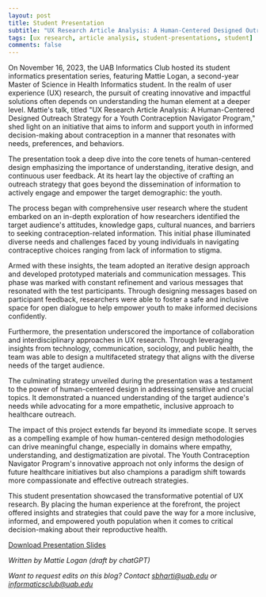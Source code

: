 ```yaml
---
layout: post
title: Student Presentation
subtitle: "UX Research Article Analysis: A Human-Centered Designed Outreach Strategy for a Youth Contraception Navigator Program by Mattie Logan"
tags: [ux research, article analysis, student-presentations, student]
comments: false
---
```


On November 16, 2023, the UAB Informatics Club hosted its student informatics presentation series, featuring Mattie Logan, a second-year Master of Science in Health Informatics student. In the realm of user experience (UX) research, the pursuit of creating innovative and impactful solutions often depends on understanding the human element at a deeper level. Mattie's talk, titled "UX Research Article Analysis: A Human-Centered Designed Outreach Strategy for a Youth Contraception Navigator Program," shed light on an initiative that aims to inform and support youth in informed decision-making about contraception in a manner that resonates with needs, preferences, and behaviors.

The presentation took a deep dive into the core tenets of human-centered design emphasizing the importance of understanding, iterative design, and continuous user feedback. At its heart lay the objective of crafting an outreach strategy that goes beyond the dissemination of information to actively engage and empower the target demographic: the youth.

The process began with comprehensive user research where the student embarked on an in-depth exploration of how researchers identified the target audience's attitudes, knowledge gaps, cultural nuances, and barriers to seeking contraception-related information. This initial phase illuminated diverse needs and challenges faced by young individuals in navigating contraceptive choices ranging from lack of information to stigma.

Armed with these insights, the team adopted an iterative design approach and developed prototyped materials and communication messages. This phase was marked with constant refinement and various messages that resonated with the test participants. Through designing messages based on participant feedback, researchers were able to foster a safe and inclusive space for open dialogue to help empower youth to make informed decisions confidently.

Furthermore, the presentation underscored the importance of collaboration and interdisciplinary approaches in UX research. Through leveraging insights from technology, communication, sociology, and public health, the team was able to design a multifaceted strategy that aligns with the diverse needs of the target audience.

The culminating strategy unveiled during the presentation was a testament to the power of human-centered design in addressing sensitive and crucial topics. It demonstrated a nuanced understanding of the target audience's needs while advocating for a more empathetic, inclusive approach to healthcare outreach.

The impact of this project extends far beyond its immediate scope. It serves as a compelling example of how human-centered design methodologies can drive meaningful change, especially in domains where empathy, understanding, and destigmatization are pivotal. The Youth Contraception Navigator Program's innovative approach not only informs the design of future healthcare initiatives but also champions a paradigm shift towards more compassionate and effective outreach strategies.

This student presentation showcased the transformative potential of UX research. By placing the human experience at the forefront, the project offered insights and strategies that could pave the way for a more inclusive, informed, and empowered youth population when it comes to critical decision-making about their reproductive health.

<a href="https://drive.google.com/file/d/1jtFMFoA44l1PhEDd_kl-14LfuKFfPAOn/view?usp=sharing" class="btn btn-primary" target="_blank">
  Download Presentation Slides
</a>

_Written by Mattie Logan (draft by chatGPT)_

_Want to request edits on this blog? Contact [sbharti@uab.edu](mailto:sbharti@uab.edu) or [informaticsclub@uab.edu](mailto:informaticsclub@uab.edu)_
